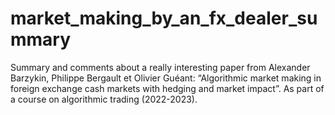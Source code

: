 # market_making_by_an_fx_dealer_summary
Summary and comments about a really interesting paper from Alexander Barzykin, Philippe Bergault et Olivier Guéant: “Algorithmic market making in foreign exchange cash markets with hedging and market impact”. As part of a course on algorithmic trading (2022-2023).
